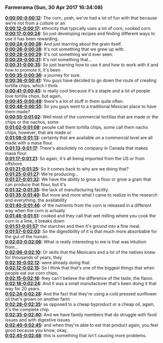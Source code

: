 ### Farmerama  (Sun, 30 Apr 2017 16:34:08)
**[0:00:00-0:00:12](https://soundcloud.com/farmerama-radio/blue-corn#t=0:00:00):**  The corn, yeah, we've had a lot of fun with that because we're not from a culture or an  
**[0:00:12-0:00:17](https://soundcloud.com/farmerama-radio/blue-corn#t=0:00:12):**  ethnicity that typically uses a lot of corn, cooked corn.  
**[0:00:17-0:00:24](https://soundcloud.com/farmerama-radio/blue-corn#t=0:00:17):**  So just developing recipes and finding different ways to use it has been rewarding.  
**[0:00:24-0:00:26](https://soundcloud.com/farmerama-radio/blue-corn#t=0:00:24):**  And just learning about the grain itself.  
**[0:00:26-0:00:28](https://soundcloud.com/farmerama-radio/blue-corn#t=0:00:26):**  It's not something that we grew up with.  
**[0:00:28-0:00:29](https://soundcloud.com/farmerama-radio/blue-corn#t=0:00:28):**  It's not something we'd ever seen.  
**[0:00:29-0:00:31](https://soundcloud.com/farmerama-radio/blue-corn#t=0:00:29):**  It's not something that...  
**[0:00:31-0:00:35](https://soundcloud.com/farmerama-radio/blue-corn#t=0:00:31):**  So just learning how to use it and how to work with it and how to promote it, it's been  
**[0:00:35-0:00:36](https://soundcloud.com/farmerama-radio/blue-corn#t=0:00:35):**  a journey for sure.  
**[0:00:36-0:00:41](https://soundcloud.com/farmerama-radio/blue-corn#t=0:00:36):**  You guys have decided to go down the route of creating tortilla chips, which I think  
**[0:00:41-0:00:45](https://soundcloud.com/farmerama-radio/blue-corn#t=0:00:41):**  is really cool because it's a staple and a lot of people love tortilla chips, but again,  
**[0:00:45-0:00:48](https://soundcloud.com/farmerama-radio/blue-corn#t=0:00:45):**  there's a lot of stuff in them quite often.  
**[0:00:48-0:00:55](https://soundcloud.com/farmerama-radio/blue-corn#t=0:00:48):**  So you guys went to a traditional Mexican place to have them made?  
**[0:00:55-0:01:02](https://soundcloud.com/farmerama-radio/blue-corn#t=0:00:55):**  Well most of the commercial tortillas that are made or the chips or the nachos, some  
**[0:01:02-0:01:08](https://soundcloud.com/farmerama-radio/blue-corn#t=0:01:02):**  people call them tortilla chips, some call them nacho chips, however, that are made or  
**[0:01:08-0:01:13](https://soundcloud.com/farmerama-radio/blue-corn#t=0:01:08):**  certainly that are available on a commercial level are all made with a masa flour.  
**[0:01:13-0:01:17](https://soundcloud.com/farmerama-radio/blue-corn#t=0:01:13):**  There's absolutely no company in Canada that makes masa flour.  
**[0:01:17-0:01:21](https://soundcloud.com/farmerama-radio/blue-corn#t=0:01:17):**  So again, it's all being imported from the US or from offshore.  
**[0:01:21-0:01:25](https://soundcloud.com/farmerama-radio/blue-corn#t=0:01:21):**  So it comes back to why are we doing that?  
**[0:01:25-0:01:27](https://soundcloud.com/farmerama-radio/blue-corn#t=0:01:25):**  We're producing...  
**[0:01:27-0:01:32](https://soundcloud.com/farmerama-radio/blue-corn#t=0:01:27):**  We have the ability to grow a flour or grow a grain that can produce that flour, but it's  
**[0:01:32-0:01:35](https://soundcloud.com/farmerama-radio/blue-corn#t=0:01:32):**  the lack of manufacturing facility.  
**[0:01:35-0:01:40](https://soundcloud.com/farmerama-radio/blue-corn#t=0:01:35):**  But more and more what I came to realize in the research and everything, the availability  
**[0:01:40-0:01:46](https://soundcloud.com/farmerama-radio/blue-corn#t=0:01:40):**  of the nutrients from the corn is released in a different way when the corn is actually  
**[0:01:46-0:01:51](https://soundcloud.com/farmerama-radio/blue-corn#t=0:01:46):**  cooked and they call that wet milling where you cook the corn in a lime, it breaks down  
**[0:01:51-0:01:57](https://soundcloud.com/farmerama-radio/blue-corn#t=0:01:51):**  the starches and then it's ground into a fine meal.  
**[0:01:57-0:02:03](https://soundcloud.com/farmerama-radio/blue-corn#t=0:01:57):**  So the digestibility of it is that much more absorbable for the gut of the human.  
**[0:02:03-0:02:06](https://soundcloud.com/farmerama-radio/blue-corn#t=0:02:03):**  What is really interesting to me is that was intuition from...  
**[0:02:06-0:02:10](https://soundcloud.com/farmerama-radio/blue-corn#t=0:02:06):**  Or skills that the Mexicans and a lot of the natives knew for thousands of years, they  
**[0:02:10-0:02:12](https://soundcloud.com/farmerama-radio/blue-corn#t=0:02:10):**  were already doing that.  
**[0:02:12-0:02:15](https://soundcloud.com/farmerama-radio/blue-corn#t=0:02:12):**  So I think that that's one of the biggest things that when people eat our corn chips,  
**[0:02:15-0:02:18](https://soundcloud.com/farmerama-radio/blue-corn#t=0:02:15):**  they can't believe the difference of the taste, the flavor.  
**[0:02:18-0:02:24](https://soundcloud.com/farmerama-radio/blue-corn#t=0:02:18):**  And it was a small manufacturer that's been doing it that way for 20 years.  
**[0:02:24-0:02:28](https://soundcloud.com/farmerama-radio/blue-corn#t=0:02:24):**  And the fact that they're using a cold pressed sunflower oil that's grown on another farm  
**[0:02:28-0:02:35](https://soundcloud.com/farmerama-radio/blue-corn#t=0:02:28):**  as opposed to a cheap byproduct or a cheap oil, again, it's the complete chip.  
**[0:02:35-0:02:40](https://soundcloud.com/farmerama-radio/blue-corn#t=0:02:35):**  And we have family members that do struggle with food issues and with digestive issues  
**[0:02:40-0:02:45](https://soundcloud.com/farmerama-radio/blue-corn#t=0:02:40):**  and when they're able to eat that product again, you feel good because you know, okay,  
**[0:02:45-0:02:48](https://soundcloud.com/farmerama-radio/blue-corn#t=0:02:45):**  this is something that isn't causing more problems.  